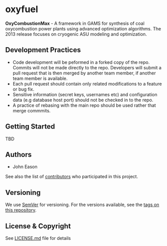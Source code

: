 # oxyfuel
**OxyCombustionMax** -
A framework in GAMS for synthesis of coal oxycombustion power plants using advanced optimization algorithms. The 2013 release focuses on cryogenic ASU modeling and optimization.

## Development Practices

* Code development will be peformed in a forked copy of the repo. Commits will not be 
  made directly to the repo. Developers will submit a pull request that is then merged
  by another team member, if another team member is available.
* Each pull request should contain only related modifications to a feature or bug fix.  
* Sensitive information (secret keys, usernames etc) and configuration data 
  (e.g database host port) should not be checked in to the repo.
* A practice of rebasing with the main repo should be used rather that merge commmits.

## Getting Started

TBD

## Authors

* John Eason

See also the list of [contributors](https://github.com/CCSI-Toolset/oxyfuel/contributors) who participated in this project.

## Versioning

We use [SemVer](http://semver.org/) for versioning. For the versions available, 
see the [tags on this repository](https://github.com/oxyfuel/tags). 

## License & Copyright

See [LICENSE.md](LICENSE.md) file for details
